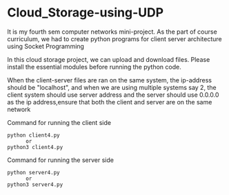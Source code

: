 # Cloud_Storage-using-UDP

It is my fourth sem computer networks mini-project. As the part of course curriculum, we had to create python programs for client server architecture using Socket Programming

In this cloud storage project, we can upload and download files. Please install the essential modules before running the python code.

When the client-server files are ran on the same system, the ip-address should be "localhost", and when we are using multiple systems say 2, the client system should use server address and 
the server should use 0.0.0.0 as the ip address,ensure that both the client and server are on the same network


Command for running the client side

```shell
python client4.py
      or
python3 client4.py
```

Command for running the server side

```shell
python server4.py
      or
python3 server4.py
```


